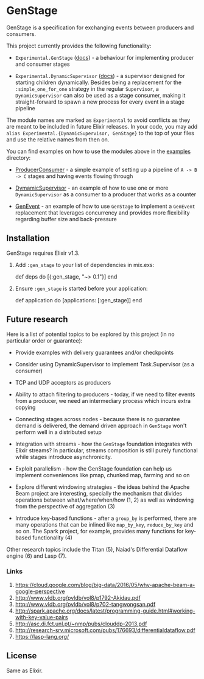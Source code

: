 # GenStage

GenStage is a specification for exchanging events between producers and consumers.

This project currently provides the following functionality:

  * `Experimental.GenStage` ([docs](https://hexdocs.pm/gen_stage/Experimental.GenStage.html)) - a behaviour for implementing producer and consumer stages

  * `Experimental.DynamicSupervisor` ([docs](https://hexdocs.pm/gen_stage/Experimental.DynamicSupervisor.html)) - a supervisor designed for starting children dynamically. Besides being a replacement for the `:simple_one_for_one` strategy in the regular `Supervisor`, a `DynamicSupervisor` can also
  be used as a stage consumer, making it straight-forward to spawn a new process for every
  event in a stage pipeline

The module names are marked as `Experimental` to avoid conflicts as they are meant to be included in future Elixir releases. In your code, you may add `alias Experimental.{DynamicSupervisor, GenStage}` to the top of your files and use the relative names from then on.

You can find examples on how to use the modules above in the [examples](examples) directory:

  * [ProducerConsumer](examples/producer_consumer.exs) - a simple example of setting up a pipeline of `A -> B -> C` stages and having events flowing through

  * [DymamicSupervisor](examples/dynamic_supervisor.exs) - an example of how to use one or more `DynamicSupervisor` as a consumer to a producer that works as a counter

  * [GenEvent](examples/gen_event.exs) - an example of how to use `GenStage` to implement a `GenEvent` replacement that leverages concurrency and provides more flexibility regarding buffer size and back-pressure

## Installation

GenStage requires Elixir v1.3.

  1. Add `:gen_stage` to your list of dependencies in mix.exs:

        def deps do
          [{:gen_stage, "~> 0.1"}]
        end

  2. Ensure `:gen_stage` is started before your application:

        def application do
          [applications: [:gen_stage]]
        end

## Future research

Here is a list of potential topics to be explored by this project (in no particular order or guarantee):

  * Provide examples with delivery guarantees and/or checkpoints

  * Consider using DynamicSupervisor to implement Task.Supervisor (as a consumer)

  * TCP and UDP acceptors as producers

  * Ability to attach filtering to producers - today, if we need to filter events from a producer, we need an intermediary process which incurs extra copying

  * Connecting stages across nodes - because there is no guarantee demand is delivered, the demand driven approach in `GenStage` won't perform well in a distributed setup

  * Integration with streams - how the `GenStage` foundation integrates with Elixir streams? In particular, streams composition is still purely functional while stages introduce asynchronicity.

  * Exploit parallelism - how the GenStage foundation can help us implement conveniences like pmap, chunked map, farming and so on

  * Explore different windowing strategies - the ideas behind the Apache Beam project are interesting, specially the mechanism that divides operations between what/where/when/how (1, 2) as well as windowing from the perspective of aggregation (3)

  * Introduce key-based functions - after a `group_by` is performed, there are many operations that can be inlined like `map_by_key`, `reduce_by_key` and so on. The Spark project, for example, provides many functions for key-based functionality (4)

Other research topics include the Titan (5), Naiad's Differential Dataflow engine (6) and Lasp (7).

### Links

  1. https://cloud.google.com/blog/big-data/2016/05/why-apache-beam-a-google-perspective
  2. http://www.vldb.org/pvldb/vol8/p1792-Akidau.pdf
  3. http://www.vldb.org/pvldb/vol8/p702-tangwongsan.pdf
  4. http://spark.apache.org/docs/latest/programming-guide.html#working-with-key-value-pairs
  5. http://asc.di.fct.unl.pt/~nmp/pubs/clouddp-2013.pdf
  6. http://research-srv.microsoft.com/pubs/176693/differentialdataflow.pdf
  7. https://lasp-lang.org/

## License

Same as Elixir.

